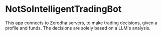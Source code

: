 # NotSoIntelligentTradingBot
This app connects to Zerodha servers, to make trading decisions, given a profile and funds.
The decisions are solely based on a LLM's analysis. 
